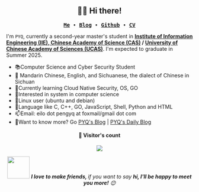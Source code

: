 <h2 align="center">👨‍💻 Hi there!</h2>

<p align="center">
  <samp>
  	<a href="https://peng-yq.github.io/about/"><strong>Me</strong></a> ∙ 
    <a href="https://peng-yq.github.io/archive/"><strong>Blog</strong></a> ∙
  	<a href="https://github.com/peng-yq"><strong>Github</strong></a> ∙ 
    <a href="https://github.com/peng-yq/peng-yq.github.io/raw/main/pdf/CV_CN.pdf"><strong>CV</strong></a> 
  </samp>
</p>

I'm `PYQ`, currently a second-year master's student in **[Institute of Information Engineering (IIE), Chinese Academy of Science (CAS)](http://www.iie.ac.cn/) / [University of Chinese Academy of Sciences (UCAS)](https://www.ucas.ac.cn/)**. I'm expected to graduate in Summer 2025.

- 📚Computer Science and Cyber Security Student
- 💬 Mandarin Chinese, English, and Sichuanese, the dialect of Chinese in Sichuan
- 🌱Currently learning Cloud Native Security, OS, GO
- 🧠Interested in system in computer science
- 🐧Linux user (ubuntu and debian)
- 💜Language like C, C++, GO, JavaScript, Shell, Python and HTML
- 📫Email: eilo dot pengyq at foxmail/gmail dot com
- 🔎Want to know more? Go [PYQ's Blog](https://peng-yq.github.io) | [PYQ's Daily Blog](https://pengyq.top)

<h4 align="center">👀 Visitor's count </h4>

<p align="center"><img src="https://profile-counter.glitch.me/peng-yq/count.svg"></img></p>

<p align="center"><img src="https://media.giphy.com/media/LnQjpWaON8nhr21vNW/giphy.gif" width="60"> <em><b>I love to make friends, </b> if you want to say <b>hi, I'll be happy to meet you more!</b> 😊</em></p>








